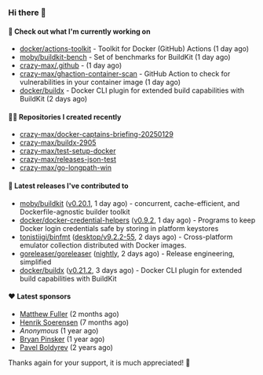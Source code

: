 ### Hi there 👋

#### 👷 Check out what I'm currently working on

- [docker/actions-toolkit](https://github.com/docker/actions-toolkit) - Toolkit for Docker (GitHub) Actions (1 day ago)
- [moby/buildkit-bench](https://github.com/moby/buildkit-bench) - Set of benchmarks for BuildKit (1 day ago)
- [crazy-max/.github](https://github.com/crazy-max/.github) -  (1 day ago)
- [crazy-max/ghaction-container-scan](https://github.com/crazy-max/ghaction-container-scan) - GitHub Action to check for vulnerabilities in your container image (1 day ago)
- [docker/buildx](https://github.com/docker/buildx) - Docker CLI plugin for extended build capabilities with BuildKit (2 days ago)

#### 👨‍💻 Repositories I created recently

- [crazy-max/docker-captains-briefing-20250129](https://github.com/crazy-max/docker-captains-briefing-20250129)
- [crazy-max/buildx-2905](https://github.com/crazy-max/buildx-2905)
- [crazy-max/test-setup-docker](https://github.com/crazy-max/test-setup-docker)
- [crazy-max/releases-json-test](https://github.com/crazy-max/releases-json-test)
- [crazy-max/go-longpath-win](https://github.com/crazy-max/go-longpath-win)

#### 🚀 Latest releases I've contributed to

- [moby/buildkit](https://github.com/moby/buildkit) ([v0.20.1](https://github.com/moby/buildkit/releases/tag/v0.20.1), 1 day ago) - concurrent, cache-efficient, and Dockerfile-agnostic builder toolkit
- [docker/docker-credential-helpers](https://github.com/docker/docker-credential-helpers) ([v0.9.2](https://github.com/docker/docker-credential-helpers/releases/tag/v0.9.2), 1 day ago) - Programs to keep Docker login credentials safe by storing in platform keystores
- [tonistiigi/binfmt](https://github.com/tonistiigi/binfmt) ([desktop/v9.2.2-55](https://github.com/tonistiigi/binfmt/releases/tag/desktop/v9.2.2-55), 2 days ago) - Cross-platform emulator collection distributed with Docker images.
- [goreleaser/goreleaser](https://github.com/goreleaser/goreleaser) ([nightly](https://github.com/goreleaser/goreleaser/releases/tag/nightly), 2 days ago) - Release engineering, simplified
- [docker/buildx](https://github.com/docker/buildx) ([v0.21.2](https://github.com/docker/buildx/releases/tag/v0.21.2), 3 days ago) - Docker CLI plugin for extended build capabilities with BuildKit

#### ❤️ Latest sponsors
- [Matthew Fuller](https://github.com/mathematics333) (2 months ago)
- [Henrik Soerensen](https://github.com/hsoerensen) (7 months ago)
- _Anonymous_ (1 year ago)
- [Bryan Pinsker](https://github.com/BryanPinsker) (1 year ago)
- [Pavel Boldyrev](https://github.com/bpg) (2 years ago)

Thanks again for your support, it is much appreciated! 🙏
